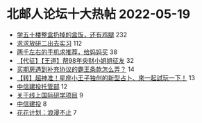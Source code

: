 # 北邮人论坛十大热帖 2022-05-19

- [学五十楼整盒扔掉的盒饭，还有鸡腿](https://bbs.byr.cn/article/Picture/3320807) 232
- [求求放研二出去实习](https://bbs.byr.cn/article/Talking/6346517) 112
- [两千左右的手机求推荐，给妈妈买](https://bbs.byr.cn/article/DigiLife/317329) 38
- [【代征】【王道】帮98年央财小姐姐征友](https://bbs.byr.cn/article/Friends/2024453) 32
- [买期房遇到补充协议的霸王条款怎么弄？](https://bbs.byr.cn/article/Home/132663) 14
- [【转】超神准！星座小王子独创的新型占卜、來一起試玩一下！](https://bbs.byr.cn/article/Constellations/326533) 13
- [中信建投托管部](https://bbs.byr.cn/article/Job/2163820) 12
- [关于线上国际研学项目](https://bbs.byr.cn/article/GoAbroad/386078) 9
- [中信建投](https://bbs.byr.cn/article/WorkLife/1186131) 8
- [花花计划：浪漫不止](https://bbs.byr.cn/article/Plant/9597) 7


